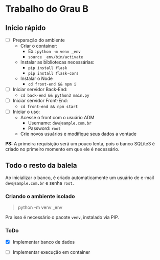 # Trabalho do Grau B

## Início rápido

- [ ] Preparação do ambiente
    - Criar o container:
        - Ex.: `python -m venv _env`
        - `source _env/bin/activate`
    - Instalar as bibliotecas necessárias:
        - `pip install flask`
        - `pip install flask-cors`
    - Instalar o Node
        - `cd front-end && npm i`
- [ ] Iniciar servidor Back-End:
    - `cd back-end && python3 main.py`
- [ ] Iniciar servidor Front-End:
    - `cd front-end && npm start`
- [ ] Iniciar o uso:
    - Acesse o front com o usuário ADM
        - Username: `dev@sample.com.br`
        - Password: `root`
    - Crie novos usuários e modifique seus dados a vontade

**PS:** A primeira requisição será um pouco lenta, pois o banco SQLite3 é criado no primeiro momento em que ele é necessário.



## Todo o resto da balela

Ao inicializar o banco, é criado automaticamente um usuário de e-mail `dev@sample.com.br` e senha `root`.



### Criando o ambiente isolado

> python -m venv _env

Pra isso é necessário o pacote `venv`, instalado via PIP.


### ToDo

- [X] Implementar banco de dados
- [ ] Implementar execução em container

